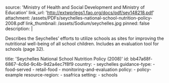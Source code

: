 source: 'Ministry of Health and Social Development and Ministry of Education'
link_url: 'http://extwprlegs1.fao.org/docs/pdf/sey148218.pdf'
attachment: /assets/PDFs/seychelles-national-school-nutrition-policy-2008.pdf
link_thumbnail: /assets/Sodium/seychelles.jpg
pinned: false
description: |
  <p>Describes the Seychelles’ efforts to utilize schools as sites for improving the nutritional well-being of all school children. Includes an evaluation tool for schools (page 32).
  </p>
title: 'Seychelles National School Nutrition Policy (2008)'
id: bb47a68f-6867-4c6d-9c4b-9d2a4ec7f8f9
country:
  - seychelles
guidance-type:
  - food-served
  - retail-food
  - monitoring-and-evaluation
policy:
  - policy-example
resource-region:
  - ssafrica
setting:
  - schools
